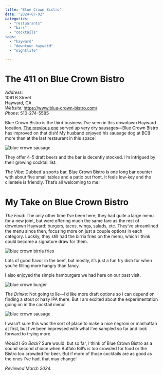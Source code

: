 ```yaml
---
title: "Blue Crown Bistro"
date: "2024-07-02"
categories:
  - "restuarants"
  - "bars"
  - "cocktails"
tags:
  - "hayward"
  - "downtown hayward"
  - "nightlife"

---
```


# The 411 on Blue Crown Bistro

*Address:*\
1061 B Street\
Hayward, CA\
*Website:* <https://www.blue-crown-bistro.com/>\
*Phone:* 510-274-5585

Blue Crown Bistro is the third business I’ve seen in this downtown Hayward location. [The previous one](https://thegourmez.com/blog/2016-05-12-brews-brats-review-hayward/) served up very dry sausages—Blue Crown Bistro has improved on that dish! My husband enjoyed his sausage dog at BCB more than at the last restaurant in this space!

![blue crown sausage](http://s3.amazonaws.com/thegourmez-wpmedia/2024/07/Blue-Crown+(3).jpg)

 They offer 4-5 draft beers and the bar is decently stocked. I’m intrigued by their growing cocktail list.

*The Vibe:* Dubbed a sports bar, Blue Crown Bistro is one long bar counter with about five small tables and a patio out front. It feels low-key and the clientele is friendly. That’s all welcoming to me!

# My Take on Blue Crown Bistro

*The Food:* The only other time I’ve been here, they had quite a large menu for a new joint, but were offering much the same fare as the rest of downtown Hayward: burgers, tacos, wings, salads, etc. They’ve streamlined the menu since then, focusing more on just a couple options in each category. Luckily, they still had the birria fries on the menu, which I think could become a signature draw for them.

![blue crown birria fries](http://s3.amazonaws.com/thegourmez-wpmedia/2024/07/Blue-Crown+(1).jpg)

Lots of good flavor in the beef, but mostly, it’s just a fun fry dish for when you’re filling more hangry than fancy.

I also enjoyed the simple hamburgers we had here on our past visit.

![blue crown burger](http://s3.amazonaws.com/thegourmez-wpmedia/2024/07/Blue+Crown+10+2023-1.jpg)

*The Drinks:* Not going to lie—I’d like more draft options so I can depend on finding a stout or hazy IPA there. But I am excited about the experimentation going on in the cocktail menu!

![blue crown sausage](http://s3.amazonaws.com/thegourmez-wpmedia/2024/07/Blue-Crown+(2).jpg)

 I wasn’t sure this was the sort of place to make a nice negroni or manhattan at first, but I’ve been impressed with what I’ve sampled so far and look forward to trying more.

*Would I Go Back?* Sure would, but so far, I think of Blue Crown Bistro as a sound second choice when Buffalo Bill’s is too crowded for food or the Bistro too crowded for beer. But if more of those cocktails are as good as the ones I’ve had, that may change!

*Reviewed March 2024.*
